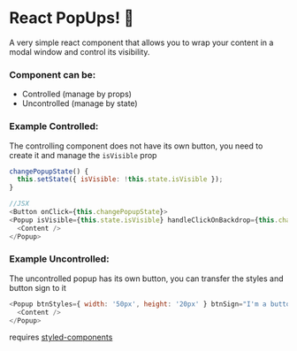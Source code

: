 # React PopUps! :sheep:
A very simple react component that allows you to wrap your content in a modal window and control its visibility.
### Component can be:
* Controlled (manage by props)
* Uncontrolled (manage by state)

### Example Controlled:
The controlling component does not have its own button, you need to create it and manage the `isVisible` prop
```javascript
changePopupState() {
  this.setState({ isVisible: !this.state.isVisible });
}

//JSX
<Button onClick={this.changePopupState}>
<Popup isVisible={this.state.isVisible} handleClickOnBackdrop={this.changePopupState} isControlled>
  <Content />
</Popup>
```

### Example Uncontrolled:
The uncontrolled popup has its own button, you can transfer the styles and button sign to it
```javascript
<Popup btnStyles={ width: '50px', height: '20px' } btnSign="I'm a button">
  <Content />
</Popup>
```
requires [styled-components](https://github.com/styled-components/styled-components)
